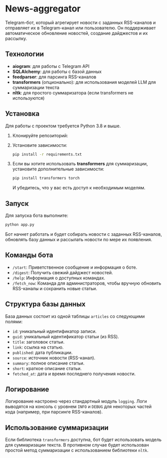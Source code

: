 # News-aggregator
Telegram-бот, который агрегирует новости с заданных RSS-каналов и отправляет их в Telegram-канал или пользователю. Он поддерживает автоматическое обновление новостей, создание дайджестов и их рассылку.
## Технологии

- **aiogram**: для работы с Telegram API
- **SQLAlchemy**: для работы с базой данных
- **feedparser**: для парсинга RSS-каналов
- **transformers** (опционально): для использования моделей LLM для суммаризации текста
- **nltk**: для простого суммаризатора (если transformers не используются)

## Установка

Для работы с проектом требуется Python 3.8 и выше.

1. Клонируйте репозиторий:
2. Установите зависимости:

    ```bash
    pip install -r requirements.txt
    ```
3. Если вы хотите использовать **transformers** для суммаризации, установите дополнительные зависимости:

    ```bash
    pip install transformers torch
    ```

    И убедитесь, что у вас есть доступ к необходимым моделям.

## Запуск

Для запуска бота выполните:

```bash
python app.py
```
Бот начнет работать и будет собирать новости с заданных RSS-каналов, обновлять базу данных и рассылать новости по мере их появления.

## Команды бота

* `/start`: Приветственное сообщение и информация о боте.
* `/digest`: Получить свежий дайджест новостей.
* `/help`: Информация о доступных командах.
* `/fetch_now`: Команда для администраторов, чтобы вручную обновить RSS-каналы и сохранить новые статьи.

## Структура базы данных

База данных состоит из одной таблицы `articles` со следующими полями:

* `id`: уникальный идентификатор записи.
* `guid`: уникальный идентификатор статьи (из RSS).
* `title`: заголовок статьи.
* `link`: ссылка на статью.
* `published`: дата публикации.
* `source`: источник новости (RSS-канал).
* `summary`: полное описание статьи.
* `short`: краткое описание статьи.
* `fetched_at`: дата и время последнего получения новости.

## Логирование

Логирование настроено через стандартный модуль `logging`. Логи выводятся на консоль с уровнем `INFO` и `DEBUG` для некоторых частей кода (например, при парсинге RSS-каналов).

## Использование суммаризации

Если библиотека `transformers` доступна, бот будет использовать модель для суммаризации текста. В противном случае будет использован простой метод суммаризации с использованием библиотеки `nltk`.
